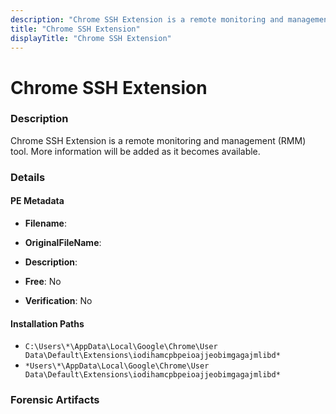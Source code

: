 ```yaml
---
description: "Chrome SSH Extension is a remote monitoring and management (RMM) tool. More information will be added as it becomes available."
title: "Chrome SSH Extension"
displayTitle: "Chrome SSH Extension"
---
```




# Chrome SSH Extension


### Description

Chrome SSH Extension is a remote monitoring and management (RMM) tool. More information will be added as it becomes available.




### Details


#### PE Metadata
- **Filename**: 
- **OriginalFileName**: 
- **Description**: 


- **Free**: No

- **Verification**: No




#### Installation Paths
- `C:\Users\*\AppData\Local\Google\Chrome\User Data\Default\Extensions\iodihamcpbpeioajjeobimgagajmlibd*`
- `*Users\*\AppData\Local\Google\Chrome\User Data\Default\Extensions\iodihamcpbpeioajjeobimgagajmlibd*`

### Forensic Artifacts









